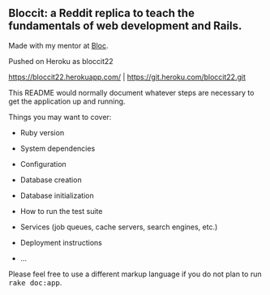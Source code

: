## Bloccit: a Reddit replica to teach the fundamentals of web development and Rails.

Made with my mentor at [Bloc](http://bloc.io).

Pushed on Heroku as bloccit22

https://bloccit22.herokuapp.com/ | https://git.heroku.com/bloccit22.git

This README would normally document whatever steps are necessary to get the
application up and running.

Things you may want to cover:

* Ruby version

* System dependencies

* Configuration

* Database creation

* Database initialization

* How to run the test suite

* Services (job queues, cache servers, search engines, etc.)

* Deployment instructions

* ...


Please feel free to use a different markup language if you do not plan to run
<tt>rake doc:app</tt>.
